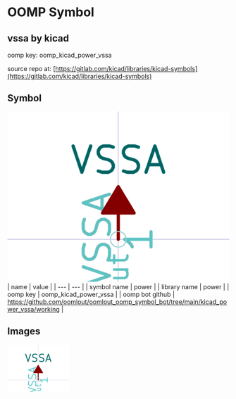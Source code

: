 # OOMP Symbol  
## vssa  by kicad  
  
oomp key: oomp_kicad_power_vssa  
  
source repo at: [https://gitlab.com/kicad/libraries/kicad-symbols](https://gitlab.com/kicad/libraries/kicad-symbols)  
## Symbol  
  
[![working.png](working_600.png)](working.png)  
| name | value | 
| --- | --- | 
| symbol name | power | 
| library name | power | 
| oomp key | oomp_kicad_power_vssa | 
| oomp bot github | https://github.com/oomlout/oomlout_oomp_symbol_bot/tree/main/kicad_power_vssa/working | 
## Images  
  
[![working.png](working_140.png)](working.png)  
